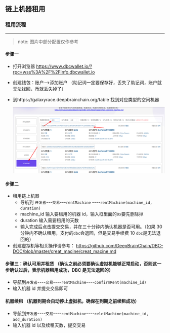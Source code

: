 ## 链上机器租用

### 租用流程

---

> note: 图片中部分配置仅作参考

#### 步骤一

- 打开浏览器 https://www.dbcwallet.io/?rpc=wss%3A%2F%2Finfo.dbcwallet.io

- 创建钱包：账户-->添加账户 （助记词一定要保存好，丢失了助记词，账户就无法找回，币就丢失掉了）

- 到https://galaxyrace.deepbrainchain.org/table 找到对应类型的空闲机器

  ![find_machine](./rent_machine.assets/find_machine.png)

#### 步骤二

- 租用链上机器
  - 导航到 `开发者`---`交易`---`rentMachine` ----`rentMachine(machine_id, duration)`
  - machine_id 输入要租用的机器 id，输入框里面的`0x`要先删除掉
  - duration 输入需要租用的天数
  - 输入完成后点击提交交易，并在三十分钟内确认机器是否可用。（如果 30 分钟内不确认租用，支付的`dbc`会退回，但是交易手续费 10 `dbc`是无法退回的）
- 创建虚拟机等相关操作请参考： https://github.com/DeepBrainChain/DBC-DOC/blob/master/creat_macine/creat_macine.md

#### 步骤三：确认可用并租赁 （确认之前必须要确认虚拟机能够正常启动，否则这一步确认过后，表示机器租用成功，DBC 是无法退回的）

- 导航到`开发者`----`交易`----`rentMachine`----`confirmRent(machine_id)`
- 输入机器 id 并提交交易即可

#### 机器续租 （机器到期会自动停止虚拟机，确保在到期之前续租成功）

- 导航到`开发者`----`交易`----`rentMachine`----`reletMachine(machine_id, add_duration)`
- 输入机器 id 以及续租天数，提交交易

